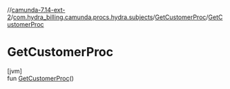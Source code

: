 //[camunda-7.14-ext-2](../../../index.md)/[com.hydra_billing.camunda.procs.hydra.subjects](../index.md)/[GetCustomerProc](index.md)/[GetCustomerProc](-get-customer-proc.md)

# GetCustomerProc

[jvm]\
fun [GetCustomerProc](-get-customer-proc.md)()
